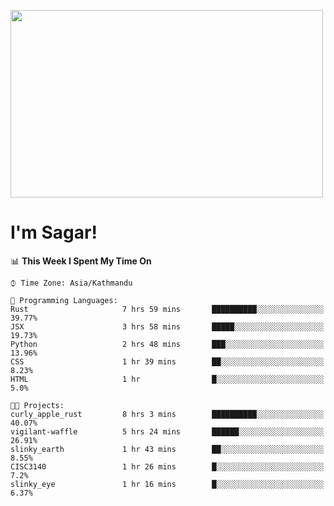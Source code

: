 
<img src="https://media.giphy.com/media/3ornk57KwDXf81rjWM/giphy.gif" width="500" height="300" frameBorder="0" class="giphy-embed" allowFullScreen></img>

#   I'm Sagar!

<!--START_SECTION:waka-->
📊 **This Week I Spent My Time On** 

```text
⌚︎ Time Zone: Asia/Kathmandu

💬 Programming Languages: 
Rust                     7 hrs 59 mins       ██████████░░░░░░░░░░░░░░░   39.77% 
JSX                      3 hrs 58 mins       █████░░░░░░░░░░░░░░░░░░░░   19.73% 
Python                   2 hrs 48 mins       ███░░░░░░░░░░░░░░░░░░░░░░   13.96% 
CSS                      1 hr 39 mins        ██░░░░░░░░░░░░░░░░░░░░░░░   8.23% 
HTML                     1 hr                █░░░░░░░░░░░░░░░░░░░░░░░░   5.0%

🐱‍💻 Projects: 
curly_apple_rust         8 hrs 3 mins        ██████████░░░░░░░░░░░░░░░   40.07% 
vigilant-waffle          5 hrs 24 mins       ██████░░░░░░░░░░░░░░░░░░░   26.91% 
slinky_earth             1 hr 43 mins        ██░░░░░░░░░░░░░░░░░░░░░░░   8.55% 
CISC3140                 1 hr 26 mins        █░░░░░░░░░░░░░░░░░░░░░░░░   7.2% 
slinky_eye               1 hr 16 mins        █░░░░░░░░░░░░░░░░░░░░░░░░   6.37%

```


<!--END_SECTION:waka-->
